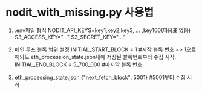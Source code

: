 # nodit_with_missing.py 사용법

1. .env파일 형식
    NODIT_API_KEYS=key1,key2,key3, ... ,key100(따옴표 없음)
    S3_ACCESS_KEY="..."
    S3_SECRET_KEY="..."

2. 메인 루프 블록 범위 설정
    INITIAL_START_BLOCK = 1         #시작 블록 번호 => 1으로 해놔도 eth_procession_state.json내에 저장된 블록번호부터 수집 시작.
    INITIAL_END_BLOCK   = 5_700_000 #마지막 블록 번호

3. eth_processing_state.json 
    {"next_fetch_block": 5001} #5001부터 수집 시작

